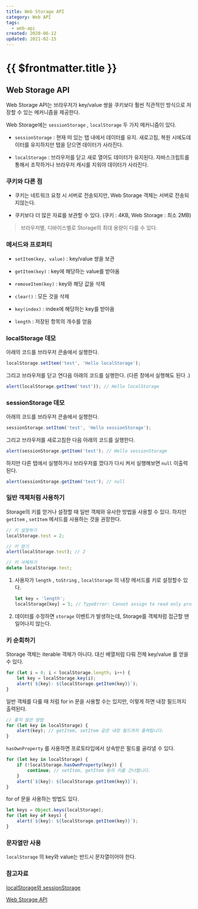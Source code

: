 ```yaml
---
title: Web Storage API
category: Web API
tags:
  - web-api
created: 2020-06-12
updated: 2021-02-15
---
```


# {{ $frontmatter.title }}

## Web Storage API

Web Storage API는 브라우저가 key/value 쌍을 쿠키보다 훨씬 직관적인 방식으로 저장할 수 있는 메커니즘을 제공한다.

Web Storage에는 `sessionStorage` , `localStorage` 두 가지 메커니즘이 있다.

- `sessionStorage` : 현재 떠 있는 탭 내에서 데이터를 유지. 새로고침, 복원 시에도데이터를 유지하지만 탭을 닫으면 데이터가 사라진다.

- `localStorage` : 브라우저를 닫고 새로 열어도 데이터가 유지된다. 자바스크립트를통해서 조작하거나 브라우저 캐시를 지워야 데이터가 사라진다.

### 쿠키와 다른 점

- 쿠키는 네트워크 요청 시 서버로 전송되지만, Web Storage 객체는 서버로 전송되지않는다.

- 쿠키보다 더 많은 자료를 보관할 수 있다. (쿠키 : 4KB, Web Storage : 최소 2MB)

> 브라우저별, 디바이스별로 Storage의 최대 용량이 다를 수 있다.

### 메서드와 프로퍼티

- `setItem(key, value)` : key/value 쌍을 보관

- `getItem(key)` : key에 해당하는 value를 받아옴

- `removeItem(key)` : key와 해당 값을 삭제

- `clear()` : 모든 것을 삭제

- `key(index)` : index에 해당하는 key를 받아옴

- `length` : 저장된 항목의 개수를 얻음

### localStorage 데모

아래의 코드를 브라우저 콘솔에서 실행한다.

```javascript
localStorage.setItem('test', 'Hello localStorage');
```

그리고 브라우저를 닫고 연다음 아래의 코드를 실행한다. (다른 창에서 실행해도 된다 .)

```javascript
alert(localStorage.getItem('test')); // Hello localStorage
```

### sessionStorage 데모

아래의 코드를 브라우저 콘솔에서 실행한다.

```javascript
sessionStorage.setItem('test', 'Hello sessionStorage');
```

그리고 브라우저를 새로고침한 다음 아래의 코드를 실행한다.

```javascript
alert(sessionStorage.getItem('test'); // Hello sessionStorage
```

하지만 다른 탭에서 실행하거나 브라우저를 껐다가 다시 켜서 실행해보면 `null` 이출력된다.

```javascript
alert(sessionStorage.getItem('test'); // null
```

### 일반 객체처럼 사용하기

Storage의 키를 얻거나 설정할 때 일반 객체와 유사한 방법을 사용할 수 있다. 하지만 `getItem` , `setItem` 메서드를 사용하는 것을 권장한다.

```javascript
// 키 설정하기
localStorage.test = 2;

// 키 얻기
alert(localStorage.test); // 2

// 키 삭제하기
delete localStorage.test;
```

1. 사용자가 `length` , `toString` , `localStorage` 의 내장 메서드를 키로 설정할수 있다.

   ```javascript
   let key = 'length';
   localStorage[key] = 5; // TypeError: Cannot assign to read only property 'length'...
   ```

1. 데이터를 수정하면 `storage` 이벤트가 발생하는데, Storage를 객체처럼 접근할 땐일어나지 않는다.

### 키 순회하기

Storage 객체는 iterable 객체가 아니다. 대신 배열처럼 다뤄 전체 key/value 를 얻을수 있다.

```javascript
for (let i = 0; i < localStorage.length; i++) {
	let key = localStorage.key(i);
	alert(`${key}: ${localStorage.getItem(key)}`);
}
```

일반 객체를 다룰 때 처럼 for in 문을 사용할 수는 있지만, 이렇게 하면 내장 필드까지 출력된다.

```javascript
// 좋지 않은 방법
for (let key in localStorage) {
	alert(key); // getItem, setItem 같은 내장 필드까지 출력됩니다.
}
```

`hasOwnProperty` 를 사용하면 프로토타입에서 상속받은 필드를 골라낼 수 있다.

```javascript
for (let key in localStorage) {
	if (!localStorage.hasOwnProperty(key)) {
		continue; // setItem, getItem 등의 키를 건너뜁니다.
	}
	alert(`${key}: ${localStorage.getItem(key)}`);
}
```

for of 문을 사용하는 방법도 있다.

```javascript
let keys = Object.keys(localStorage);
for (let key of keys) {
	alert(`${key}: ${localStorage.getItem(key)}`);
}
```

### 문자열만 사용

`localStorage` 의 key와 value는 반드시 문자열이어야 한다.

### 참고자료

[localStorage와 sessionStorage](https://ko.javascript.info/localstorage)

[Web Storage API](https://developer.mozilla.org/en-US/docs/Web/API/Web_Storage_API)
